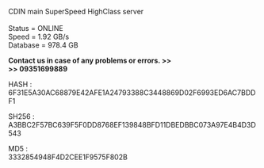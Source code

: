CDIN main SuperSpeed HighClass server <br /> <br />
Status = ONLINE <br />
Speed = 1.92 GB/s  <br />
Database = 978.4 GB  <br />


**Contact us in case of any problems or errors. >> <br /> >> 09351699889** <br />

HASH : <br />
6F31E5A30AC68879E42AFE1A24793388C3448869D02F6993ED6AC7BDDF1

SH256 : <br />
A3BBC2F57BC639F5F0DD8768EF139848BFD11DBEDBBC073A97E4B4D3D543

MD5 : <br />
3332854948F4D2CEE1F9575F802B
